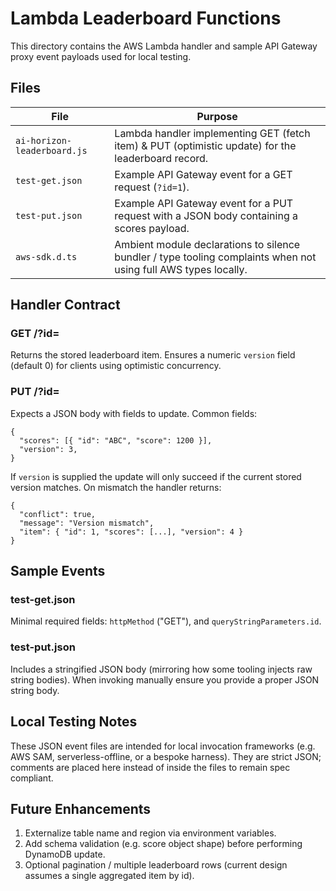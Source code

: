 # Lambda Leaderboard Functions

This directory contains the AWS Lambda handler and sample API Gateway proxy event payloads used for local testing.

## Files

| File                        | Purpose                                                                                                         |
| --------------------------- | --------------------------------------------------------------------------------------------------------------- |
| `ai-horizon-leaderboard.js` | Lambda handler implementing GET (fetch item) & PUT (optimistic update) for the leaderboard record.              |
| `test-get.json`             | Example API Gateway event for a GET request (`?id=1`).                                                          |
| `test-put.json`             | Example API Gateway event for a PUT request with a JSON body containing a scores payload.                       |
| `aws-sdk.d.ts`              | Ambient module declarations to silence bundler / type tooling complaints when not using full AWS types locally. |

## Handler Contract

### GET /?id=<number>

Returns the stored leaderboard item. Ensures a numeric `version` field (default 0) for clients using optimistic concurrency.

### PUT /?id=<number>

Expects a JSON body with fields to update. Common fields:

```jsonc
{
  "scores": [{ "id": "ABC", "score": 1200 }],
  "version": 3,
}
```

If `version` is supplied the update will only succeed if the current stored version matches. On mismatch the handler returns:

```jsonc
{
  "conflict": true,
  "message": "Version mismatch",
  "item": { "id": 1, "scores": [...], "version": 4 }
}
```

## Sample Events

### test-get.json

Minimal required fields: `httpMethod` ("GET"), and `queryStringParameters.id`.

### test-put.json

Includes a stringified JSON body (mirroring how some tooling injects raw string bodies). When invoking manually ensure you provide a proper JSON string body.

## Local Testing Notes

These JSON event files are intended for local invocation frameworks (e.g. AWS SAM, serverless-offline, or a bespoke harness). They are strict JSON; comments are placed here instead of inside the files to remain spec compliant.

## Future Enhancements

1. Externalize table name and region via environment variables.
2. Add schema validation (e.g. score object shape) before performing DynamoDB update.
3. Optional pagination / multiple leaderboard rows (current design assumes a single aggregated item by id).
